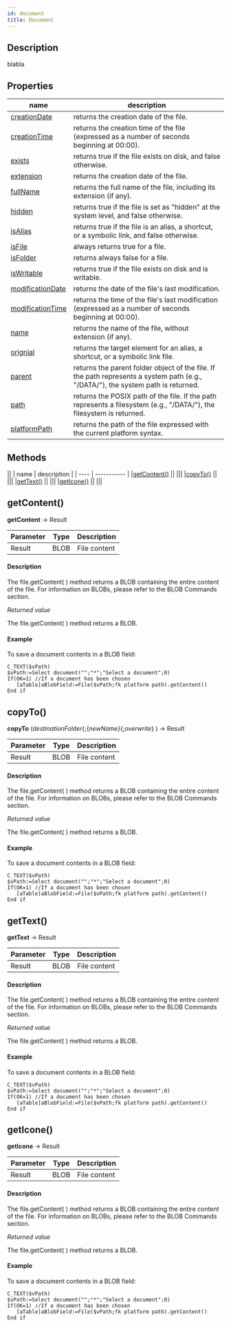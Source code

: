 ```yaml
---
id: document
title: Document
---
```


## Description
blabla

## Properties

<!-- REF document.properties -->
| name | description |
| ---- | ----------- |
| <!-- REF document.creationDate -->[creationDate]() <!-- END REF -->|<!-- REF document.creationDateDesc --> returns the creation date of the file. <!-- END REF -->|
| <!-- REF document.creationTime -->[creationTime]() <!-- END REF -->| <!-- REF document.creationTimeDesc --> returns the creation time of the file (expressed as a number of seconds beginning at 00:00). <!-- END REF -->|
| <!-- REF document.exists -->[exists]()<!-- END REF -->| <!-- REF document.existsDesc --> returns true if the file exists on disk, and false otherwise. <!-- END REF --> |
| <!-- REF document.extension -->[extension]()<!-- END REF -->| <!-- REF document.extensionDesc -->returns the creation date of the file. <!-- END REF -->| 
| <!-- REF document.fullName -->[fullName]() <!-- END REF -->| <!-- REF document.fullNameDesc --> returns the full name of the file, including its extension (if any).<!-- END REF -->|
| <!-- REF document.hidden -->[hidden]() <!-- END REF -->|<!-- REF document.hiddenDesc -->  returns true if the file is set as "hidden" at the system level, and false otherwise. <!-- END REF -->|
| <!-- REF document.isAlias -->[isAlias]()<!-- END REF --> |  <!-- REF document.isAliasDesc -->returns true if the file is an alias, a shortcut, or a symbolic link, and false otherwise.<!-- END REF -->  |
| <!-- REF document.isFile -->[isFile]() <!-- END REF -->|  <!-- REF document.isFileDesc -->always returns true for a file.<!-- END REF -->|
| <!-- REF document.isFolder -->[isFolder]() <!-- END REF -->| <!-- REF document.isFolderDesc -->returns always false for a file.<!-- END REF -->| 
| <!-- REF document.isWritable -->[isWritable]() <!-- END REF -->|<!-- REF document.isWritableDesc -->returns true if the file exists on disk and is writable.<!-- END REF --> | 
| <!-- REF document.modificationDate -->[modificationDate]()<!-- END REF -->| <!-- REF document.modificationDateDesc --> returns the date of the file's last modification.<!-- END REF -->| 
| <!-- REF document.modificationTime -->[modificationTime]() <!-- END REF -->| <!-- REF document.modificationTimeDesc -->returns the time of the file's last modification (expressed as a number of seconds beginning at 00:00).<!-- END REF -->|
| <!-- REF document.name -->[name]() <!-- END REF -->|  <!-- REF document.nameDesc --> returns the name of the file, without extension (if any). <!-- END REF -->|
| <!-- REF document.original -->[orignial]() <!-- END REF -->| <!-- REF document.originalDesc --> returns the target element for an alias, a shortcut, or a symbolic link file. <!-- END REF -->|
| <!-- REF document.parent -->[parent]() <!-- END REF -->| <!-- REF document.parentDesc --> returns the parent folder object of the file. If the path represents a system path (e.g., "/DATA/"), the system path is returned.<!-- END REF -->|
| <!-- REF document.path -->[path]() <!-- END REF -->|<!-- REF document.pathDesc --> returns the POSIX path of the file. If the path represents a filesystem (e.g., "/DATA/"), the filesystem is returned.<!-- END REF -->|
| <!-- REF document.platformPath -->[platformPath](https://doc.4d.com/4Dv18/4D/18/fileplatformPath.303-4506073.en.html) <!-- END REF -->|  <!-- REF document.platformPathDesc -->returns the path of the file expressed with the current platform syntax. <!-- END REF -->|
<!-- END REF -->

## Methods
|<!-- REF document.methods -->|
| name | description |
| ---- | ----------- |
|[getContent()](#getcontent) |<!-- INCLUDE Document.getContent.Summary -->|
||<!--INCLUDE Document.getContent.Syntax -->|
|[copyTo()](#copyto) |<!-- INCLUDE Document.copyTo.Summary -->|
||<!--INCLUDE Document.copyTo.Syntax -->|
|[getText()](#gettext) |<!-- INCLUDE Document.getText.Summary -->|
||<!--INCLUDE Document.getText.Syntax -->|
|[getIcone()](#geticone) |<!-- INCLUDE Document.getIcone.Summary -->|
||<!--INCLUDE Document.getIcone.Syntax -->|
 <!-- END REF -->
 
<!-- REF document.methods.Desc -->
## getContent()
<!-- REF Document.getContent.Syntax -->
**getContent** &rarr; Result<!-- END REF -->

<!-- REF Document.getContent.Parameters -->
| Parameter | Type | Description |
| ---- | ----------- |----------- |
|Result | BLOB |File content|
<!-- END REF -->

<!-- REF Document.getContent.Desc -->
#### Description
The file.getContent( ) method returns <!-- REF Document.getContent.Summary -->a BLOB containing the entire content of the file. For information on BLOBs, please refer to the BLOB Commands section.<!-- END REF -->

*Returned value*

The file.getContent( ) method returns a BLOB.

#### Example
To save a document contents in a BLOB field:

 ```4d
 C_TEXT($vPath)
 $vPath:=Select document("";"*";"Select a document";0)
 If(OK=1) //If a document has been chosen
    [aTable]aBlobField:=File($vPath;fk platform path).getContent()
 End if
 ```
 <!-- END REF -->

## copyTo()

<!-- REF Document.copyTo.Syntax -->
**copyTo** (*destinationFolder*{;{*newName}*{;*overwrite*} ) &rarr; Result<!-- END REF -->

<!-- REF Document.copyTo.Parameters -->
| Parameter | Type | Description |
| ---- | ----------- |----------- |
|Result | BLOB |File content|
<!-- END REF -->

<!-- REF Document.copyTo.Desc -->
#### Description
The file.getContent( ) method returns <!-- REF Document.copyTo.Summary -->a BLOB containing the entire content of the file. For information on BLOBs, please refer to the BLOB Commands section.<!-- END REF -->

*Returned value*

The file.getContent( ) method returns a BLOB.

#### Example
To save a document contents in a BLOB field:

 ```4d
 C_TEXT($vPath)
 $vPath:=Select document("";"*";"Select a document";0)
 If(OK=1) //If a document has been chosen
    [aTable]aBlobField:=File($vPath;fk platform path).getContent()
 End if
 ```
 <!-- END REF -->

## getText()
<!-- REF Document.getText.Syntax -->
**getText** &rarr; Result<!-- END REF -->

<!-- REF Document.getText.Parameters -->
| Parameter | Type | Description |
| ---- | ----------- |----------- |
|Result | BLOB |File content|
<!-- END REF -->

<!-- REF Document.getText.Desc -->
#### Description
The file.getContent( ) method returns <!-- REF Document.getText.Summary -->a BLOB containing the entire content of the file. For information on BLOBs, please refer to the BLOB Commands section.<!-- END REF -->

*Returned value*

The file.getContent( ) method returns a BLOB.

#### Example
To save a document contents in a BLOB field:

 ```4d
 C_TEXT($vPath)
 $vPath:=Select document("";"*";"Select a document";0)
 If(OK=1) //If a document has been chosen
    [aTable]aBlobField:=File($vPath;fk platform path).getContent()
 End if
 ```
 <!-- END REF -->

## getIcone()
<!-- REF Document.getIcone.Syntax -->
**getIcone** &rarr; Result<!-- END REF -->

<!-- REF Document.getIcone.Parameters -->
| Parameter | Type | Description |
| ---- | ----------- |----------- |
|Result | BLOB |File content|
<!-- END REF -->

<!-- REF Document.getIcone.Desc -->
#### Description
The file.getContent( ) method returns <!-- REF Document.getIcone.Summary -->a BLOB containing the entire content of the file. For information on BLOBs, please refer to the BLOB Commands section.<!-- END REF -->

*Returned value*

The file.getContent( ) method returns a BLOB.

#### Example
To save a document contents in a BLOB field:

 ```4d
 C_TEXT($vPath)
 $vPath:=Select document("";"*";"Select a document";0)
 If(OK=1) //If a document has been chosen
    [aTable]aBlobField:=File($vPath;fk platform path).getContent()
 End if
 ```
 <!-- END REF -->
 <!-- END REF -->